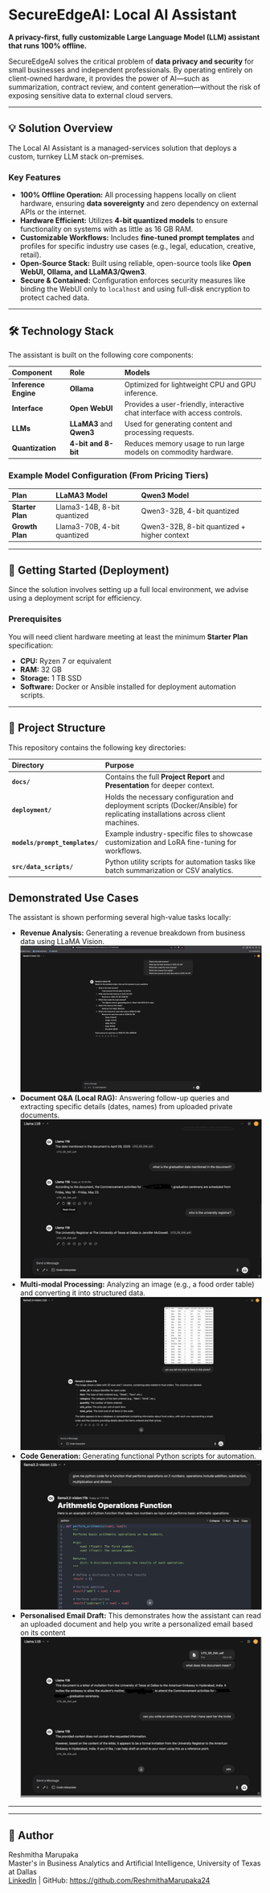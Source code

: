 # SecureEdgeAI: Local AI Assistant

**A privacy-first, fully customizable Large Language Model (LLM) assistant that runs 100% offline.**

SecureEdgeAI solves the critical problem of **data privacy and security** for small businesses and independent professionals. By operating entirely on client-owned hardware, it provides the power of AI—such as summarization, contract review, and content generation—without the risk of exposing sensitive data to external cloud servers.

---

## 💡 Solution Overview

The Local AI Assistant is a managed-services solution that deploys a custom, turnkey LLM stack on-premises.

### Key Features
* **100% Offline Operation:** All processing happens locally on client hardware, ensuring **data sovereignty** and zero dependency on external APIs or the internet.
* **Hardware Efficient:** Utilizes **4-bit quantized models** to ensure functionality on systems with as little as 16 GB RAM.
* **Customizable Workflows:** Includes **fine-tuned prompt templates** and profiles for specific industry use cases (e.g., legal, education, creative, retail).
* **Open-Source Stack:** Built using reliable, open-source tools like **Open WebUI, Ollama, and LLaMA3/Qwen3**.
* **Secure & Contained:** Configuration enforces security measures like binding the WebUI only to `localhost` and using full-disk encryption to protect cached data.

---

## 🛠️ Technology Stack

The assistant is built on the following core components:

| Component | Role | Models |
| :--- | :--- | :--- |
| **Inference Engine** | **Ollama** | Optimized for lightweight CPU and GPU inference. |
| **Interface** | **Open WebUI** | Provides a user-friendly, interactive chat interface with access controls. |
| **LLMs** | **LLaMA3** and **Qwen3** | Used for generating content and processing requests. |
| **Quantization** | **4-bit and 8-bit** | Reduces memory usage to run large models on commodity hardware. |

### Example Model Configuration (From Pricing Tiers)
| Plan | LLaMA3 Model | Qwen3 Model |
| :--- | :--- | :--- |
| **Starter Plan** | Llama3-14B, 8-bit quantized | Qwen3-32B, 4-bit quantized |
| **Growth Plan** | Llama3-70B, 4-bit quantized | Qwen3-32B, 8-bit quantized + higher context |

---

## 🚀 Getting Started (Deployment)

Since the solution involves setting up a full local environment, we advise using a deployment script for efficiency.

### Prerequisites

You will need client hardware meeting at least the minimum **Starter Plan** specification:
* **CPU:** Ryzen 7 or equivalent
* **RAM:** 32 GB
* **Storage:** 1 TB SSD
* **Software:** Docker or Ansible installed for deployment automation scripts.

---

## 📂 Project Structure

This repository contains the following key directories:

| Directory | Purpose |
| :--- | :--- |
| **`docs/`** | Contains the full **Project Report** and **Presentation** for deeper context. |
| **`deployment/`** | Holds the necessary configuration and deployment scripts (Docker/Ansible) for replicating installations across client machines. |
| **`models/prompt_templates/`**| Example industry-specific files to showcase customization and LoRA fine-tuning for workflows. |
| **`src/data_scripts/`**| Python utility scripts for automation tasks like batch summarization or CSV analytics. |


## Demonstrated Use Cases
The assistant is shown performing several high-value tasks locally:
* **Revenue Analysis:** Generating a revenue breakdown from business data using LLaMA Vision.
  ![Result](screenshots/Revenue_Analysis.jpeg)
* **Document Q&A (Local RAG):** Answering follow-up queries and extracting specific details (dates, names) from uploaded private documents.
  ![Result](screenshots/Uploaded_document_follow-up_queries.jpeg)
* **Multi-modal Processing:** Analyzing an image (e.g., a food order table) and converting it into structured data.
  ![Result](screenshots/Image_to_structured_data.jpeg)
* **Code Generation:** Generating functional Python scripts for automation.
  ![Result](screenshots/Python_code_generation_for_automation.jpeg)
* **Personalised Email Draft:** This demonstrates how the assistant can read an uploaded document and help you write a personalized email based on its content
  ![Result](screenshots/Personalised_Email_Draft.png)

---

---

## 🔗 Author
Reshmitha Marupaka  
Master's in Business Analytics and Artificial Intelligence, University of Texas at Dallas  
[LinkedIn](https://www.linkedin.com/in/reshmitham/) | GitHub: https://github.com/ReshmithaMarupaka24
